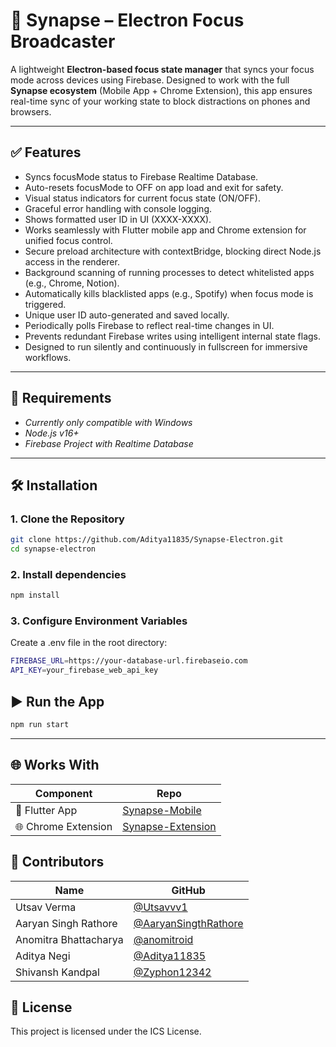 # 🧠 Synapse – Electron Focus Broadcaster
A lightweight **Electron-based focus state manager** that syncs your focus mode across devices using Firebase. Designed to work with the full **Synapse ecosystem** (Mobile App + Chrome Extension), this app ensures real-time sync of your working state to block distractions on phones and browsers.

---

## ✅ Features
- Syncs focusMode status to Firebase Realtime Database.
- Auto-resets focusMode to OFF on app load and exit for safety.
- Visual status indicators for current focus state (ON/OFF).
- Graceful error handling with console logging.
- Shows formatted user ID in UI (XXXX-XXXX).
- Works seamlessly with Flutter mobile app and Chrome extension for unified focus control.
- Secure preload architecture with contextBridge, blocking direct Node.js access in the renderer.
- Background scanning of running processes to detect whitelisted apps (e.g., Chrome, Notion).
- Automatically kills blacklisted apps (e.g., Spotify) when focus mode is triggered.
- Unique user ID auto-generated and saved locally.
- Periodically polls Firebase to reflect real-time changes in UI.
- Prevents redundant Firebase writes using intelligent internal state flags.
- Designed to run silently and continuously in fullscreen for immersive workflows.

---

## 🧩 Requirements

- *Currently only compatible with Windows*
- *Node.js v16+*
- *Firebase Project with Realtime Database*

---

## 🛠 Installation

### 1. Clone the Repository

```bash
git clone https://github.com/Aditya11835/Synapse-Electron.git
cd synapse-electron
```

### 2. Install dependencies
```bash
npm install
```

### 3. Configure Environment Variables
Create a .env file in the root directory:
```bash
FIREBASE_URL=https://your-database-url.firebaseio.com
API_KEY=your_firebase_web_api_key
```

## ▶️ Run the App
```bash
npm run start
```

---

## 🌐 Works With
| Component           | Repo                                                                       |
| ------------------- | -------------------------------------------------------------------------- |
| 📱 Flutter App      | [Synapse-Mobile](https://github.com/Utsavvv1/browser-ext)                  |
| 🌐 Chrome Extension | [Synapse-Extension](https://github.com/Zyphon12342/HarmonicDistruptionApp) |

## 👥 Contributors
| Name                  | GitHub                                                         |
| --------------------- | -------------------------------------------------------------- |
| Utsav Verma           | [@Utsavvv1](https://github.com/Utsavvv1)                       |
| Aaryan Singh Rathore  | [@AaryanSingthRathore](https://github.com/AaryanSingthRathore) |
| Anomitra Bhattacharya | [@anomitroid](https://github.com/anomitroid)                   |
| Aditya Negi           | [@Aditya11835](https://github.com/Aditya11835)                 |
| Shivansh Kandpal      | [@Zyphon12342](https://github.com/Zyphon12342)                 |

## 📜 License
This project is licensed under the ICS License.